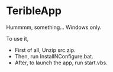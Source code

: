 # TeribleApp
Hummmm, something...
Windows only.

To use it,
* First of all, Unzip src.zip.
* Then, run InstallNConfigure.bat.
* After, to launch the app, run start.vbs.
